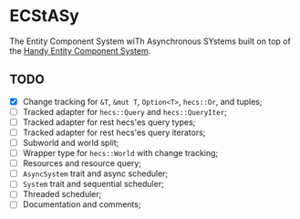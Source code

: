 # ECStASy
The Entity Component System wiTh Asynchronous SYstems
 built on top of the [Handy Entity Component System](https://github.com/Ralith/hecs).


## TODO
- [X] Change tracking for `&T`, `&mut T`, `Option<T>`, `hecs::Or`, and tuples;
- [ ] Tracked adapter for `hecs::Query` and `hecs::QueryIter`;
- [ ] Tracked adapter for rest hecs'es query types;
- [ ] Tracked adapter for rest hecs'es query iterators;
- [ ] Subworld and world split;
- [ ] Wrapper type for `hecs::World` with change tracking;
- [ ] Resources and resource query;
- [ ] `AsyncSystem` trait and async scheduler;
- [ ] `System` trait and sequential scheduler;
- [ ] Threaded scheduler;
- [ ] Documentation and comments;

